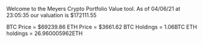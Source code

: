 Welcome to the Meyers Crypto Portfolio Value tool. 
As of 04/06/21 at 23:05:35 our valuation is $172111.55 

BTC Price = $69239.86
 ETH Price = $3661.62
BTC Holdings = 1.06BTC
 ETH holdings = 26.960005962ETH 
